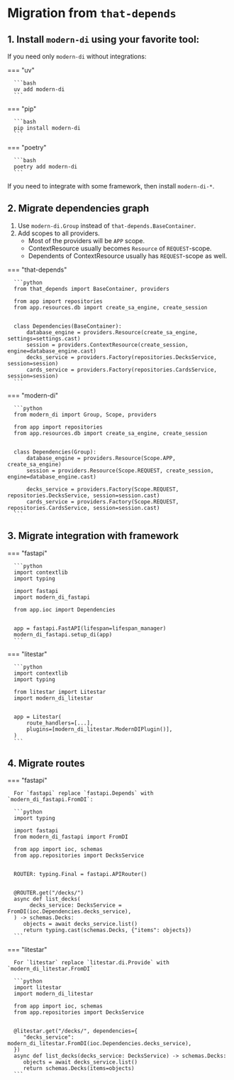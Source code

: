 # Migration from `that-depends`

## 1. Install `modern-di` using your favorite tool:

If you need only `modern-di` without integrations:

=== "uv"

      ```bash
      uv add modern-di
      ```

=== "pip"

      ```bash
      pip install modern-di
      ```

=== "poetry"

      ```bash
      poetry add modern-di
      ```

If you need to integrate with some framework, then install `modern-di-*`.

## 2. Migrate dependencies graph
1. Use `modern-di.Group` instead of `that-depends.BaseContainer`.
2. Add scopes to all providers.
   - Most of the providers will be `APP` scope.
   - ContextResource usually becomes `Resource` of `REQUEST`-scope.
   - Dependents of ContextResource usually has `REQUEST`-scope as well.

=== "that-depends"

      ```python
      from that_depends import BaseContainer, providers
      
      from app import repositories
      from app.resources.db import create_sa_engine, create_session
      
      
      class Dependencies(BaseContainer):
          database_engine = providers.Resource(create_sa_engine, settings=settings.cast)
          session = providers.ContextResource(create_session, engine=database_engine.cast)
          decks_service = providers.Factory(repositories.DecksService, session=session)
          cards_service = providers.Factory(repositories.CardsService, session=session)
      ```

=== "modern-di"

      ```python
      from modern_di import Group, Scope, providers
      
      from app import repositories
      from app.resources.db import create_sa_engine, create_session
      
      
      class Dependencies(Group):
          database_engine = providers.Resource(Scope.APP, create_sa_engine)
          session = providers.Resource(Scope.REQUEST, create_session, engine=database_engine.cast)
      
          decks_service = providers.Factory(Scope.REQUEST, repositories.DecksService, session=session.cast)
          cards_service = providers.Factory(Scope.REQUEST, repositories.CardsService, session=session.cast)
      ```

## 3. Migrate integration with framework

=== "fastapi"

      ```python
      import contextlib
      import typing
      
      import fastapi
      import modern_di_fastapi
      
      from app.ioc import Dependencies

      
      app = fastapi.FastAPI(lifespan=lifespan_manager)
      modern_di_fastapi.setup_di(app)
      ```

=== "litestar"

      ```python
      import contextlib
      import typing
      
      from litestar import Litestar
      import modern_di_litestar

      
      app = Litestar(
          route_handlers=[...],
          plugins=[modern_di_litestar.ModernDIPlugin()],
      )
      ```

## 4. Migrate routes

=== "fastapi"

      For `fastapi` replace `fastapi.Depends` with `modern_di_fastapi.FromDI`:
      
      ```python
      import typing
      
      import fastapi
      from modern_di_fastapi import FromDI
      
      from app import ioc, schemas
      from app.repositories import DecksService
      
      
      ROUTER: typing.Final = fastapi.APIRouter()
      
      
      @ROUTER.get("/decks/")
      async def list_decks(
           decks_service: DecksService = FromDI(ioc.Dependencies.decks_service),
      ) -> schemas.Decks:
         objects = await decks_service.list()
         return typing.cast(schemas.Decks, {"items": objects})
      ```

=== "litestar"

      For `litestar` replace `litestar.di.Provide` with `modern_di_litestar.FromDI`
      
      ```python
      import litestar
      import modern_di_litestar
      
      from app import ioc, schemas
      from app.repositories import DecksService
      
      
      @litestar.get("/decks/", dependencies={
         "decks_service": modern_di_litestar.FromDI(ioc.Dependencies.decks_service),
      })
      async def list_decks(decks_service: DecksService) -> schemas.Decks:
         objects = await decks_service.list()
         return schemas.Decks(items=objects)
      ```
